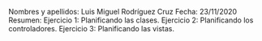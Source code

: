 Nombres y apellidos: Luis Miguel Rodríguez Cruz 
Fecha: 23/11/2020 
Resumen: Ejercicio 1: Planificando las clases.
         Ejercicio 2: Planificando los controladores.
         Ejercicio 3: Planificando las vistas.
